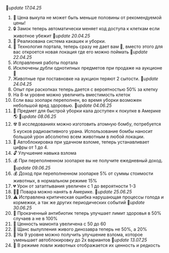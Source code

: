 🚩*update 17.04.25*
1. 🏦 Цена выкупа не может быть меньше половины от рекомендуемой цены!
2. 🔒 Замок теперь автоматически меняет код доступа к клеткам если животное убежит
🚩*update 20.04.25*
1. 💩 Реализована система какашек и уборки. 
2. 💫 Технология портала, теперь сразу не дает вам 🦄, вместо этого для вас откроется новая локация где его можно поймать
🚩*update 22.04.25*
1. Исправления работы портала
2. Исключены дубли однотипных предметов при продаже на аукционе 🏦
3. Животные при поставновке на аукцион теряют 2 сытости.
🚩*update 24.04.25*
1. Опыт при раскопках теперь дается с вероятностью 50% за клетку
2. На 8-м уровне можно увеличить вместимость клеток
3. Если ваш зоопарк переполнен, во время уборки возможен небольшой вред здоровью.
🚩*update 04.06.25*
1. 🚽 Предмет для быстрой уборки кала доступен к покупке в Америке 🌎
🚩*update 08.06.25*
1. ☢️ В исследованиях можно изготовить атомную бомбу, потребуется 5 кусков радиоактивного урана. Использование бомбы наносит большой урон абсолютно всем животным в любой локации.
2. 🔑 Автоблокировка при удачном взломе, теперь устанавливает цифры от 1 до 4.
3. 🔓 Улучшение навыка взлома
4. 💰 При переполненном зоопарке вы не получите ежедневный доход.
🚩*update 09.06.25*
1. 💰 Доход при переполненном зоопарке 5% от суммы стоимости животных, в нормальном режиме 15%
2. 💔 Урон от затаптывания увеличен с 1 до вероятности 1-3
3. 👨‍🍳 Повара можно нанять в Америке. 
🚩*update 25.06.25*
1. ⚠️ Исправлена критическая ошибка нарушающая процессы голода и кормежки, а так же других периодических событий
🚩*update 30.06.25*
1. 💉 Прокаченный антибиотик теперь улучшает лимит здоровья в 50% случаев а не в 100%
2. 🦣 Ценность мамонта увеличена с 50 до 60
3. 🦕 Щанс вылупления живого динозавра теперь не 50%, а 20%
4. 🔐 На 9 уровне можно получить улучшение взлома, которое уменьшает автоблокировку до 2х вариантов
🚩*update 13.07.25*
1. 🦓 В режиме ловли животных отображается их ценность и редкость